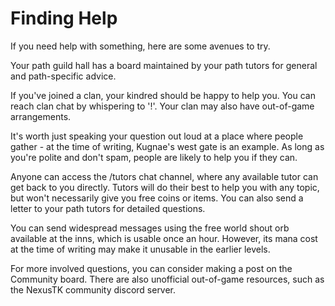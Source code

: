 # Finding Help

If you need help with something, here are some avenues to try.

Your path guild hall has a board maintained by your path tutors for general and path-specific advice.

If you've joined a clan, your kindred should be happy to help you. You can reach clan chat by whispering to '!'. Your clan may also have out-of-game arrangements.

It's worth just speaking your question out loud at a place where people gather - at the time of writing, Kugnae's west gate is an example. As long as you're polite and don't spam, people are likely to help you if they can.

Anyone can access the /tutors chat channel, where any available tutor can get back to you directly. Tutors will do their best to help you with any topic, but won't necessarily give you free coins or items. You can also send a letter to your path tutors for detailed questions.

You can send widespread messages using the free world shout orb available at the inns, which is usable once an hour. However, its mana cost at the time of writing may make it unusable in the earlier levels.

For more involved questions, you can consider making a post on the Community board.
There are also unofficial out-of-game resources, such as the NexusTK community discord server.
